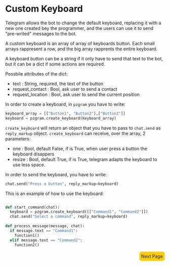 # Custom Keyboard

Telegram allows the bot to change the default keyboard, replacing it with a new one created bey the programmer, and the users can use
it to send "pre-writed" messages to the bot.

A custom keyboard is an array of array of keyboards button. Each small arrays rappresent a row, and the big array rapprents the entire keyboard.

A keyboard button can be a string if it only have to send that text to the bot, but it can be a dict if some actions are required.

Possbile attributes of the dict:
* text : String, required, the text of the button
* request_contact : Bool, ask user to send a contact
* request_location : Bool, ask user to send the current position

In order to create a keyboard, in `pzgram` you have to write:
```python
keyboard_array = [["Button1", "Button2"],["Button3"]]
keyboard = pzgram.create_keyboard(keyboard_array)
```

`create_keyboard` will return an object that you have to pass to `chat.send` as `reply_markup` object.
`create_keyboard` can receive, over the array, 2 parameters:
* one : Bool, default False, if is True, when user press a button the keyboard disappers
* resize : Bool, default True, if is True, telegram adapts the keyboard to use less space.

In order to send the keyboard, you have to write:
```python
chat.send("Press a button", reply_markup=keyboard)
```

This is an example of how to use the keyboard:
```python

def start_command(chat):
  keyboard = pzgram.create_keyboard([["Command1", "Command2"]])
  chat.send("Select a command", reply_markup=keyboard)
  
def process_message(message, chat):
  if message.text == "Command1":
    function1()
  elif message.text == "Command2":
    function2()  
```

<div style="float: right;background-color: #fc0;padding: 6px;border-radius: 7px;"><a href="https://infopz.github.io/pzgram/guide6" style="text-decoration: none;color: #252525;">Next Page</a></div>
